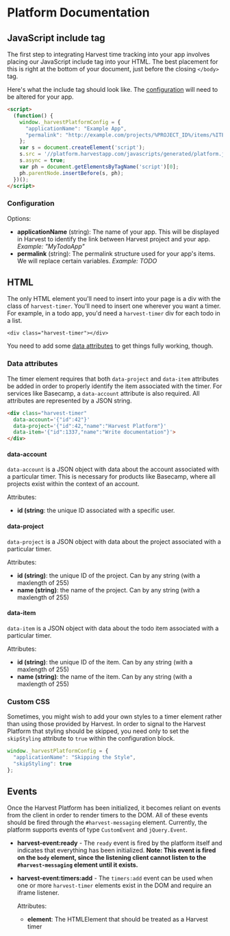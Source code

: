# Platform Documentation

## JavaScript include tag

The first step to integrating Harvest time tracking into your app involves
placing our JavaScript include tag into your HTML. The best placement for this
is right at the bottom of your document, just before the closing `</body>` tag.

Here's what the include tag should look like. The
[configuration](#configuration) will need to be altered for your app.

```html
<script>
  (function() {
    window._harvestPlatformConfig = {
      "applicationName": "Example App",
      "permalink": "http://example.com/projects/%PROJECT_ID%/items/%ITEM_ID%",
    };
    var s = document.createElement('script');
    s.src = '//platform.harvestapp.com/javascripts/generated/platform.js';
    s.async = true;
    var ph = document.getElementsByTagName('script')[0];
    ph.parentNode.insertBefore(s, ph);
  })();
</script>
```

### Configuration

Options:

- **applicationName** (string): The name of your app. This will be displayed in
  Harvest to identify the link between Harvest project and your app. *Example:
  "MyTodoApp"*
- **permalink** (string): The permalink structure used for your
  app's items. We will replace certain variables. *Example: TODO*

## HTML

The only HTML element you'll need to insert into your page is a div with the
class of `harvest-timer`. You'll need to insert one wherever you want a timer.
For example, in a todo app, you'd need a `harvest-timer` div for each todo in a
list.

	<div class="harvest-timer"></div>
	
You need to add some [data attributes](#dataattributes) to get things fully
working, though.

### Data attributes

The timer element requires that both `data-project` and `data-item` attributes
be added in order to properly identify the item associated with the timer. For
services like Basecamp, a `data-account` attribute is also required. All
attributes are represented by a JSON string.

```html
<div class="harvest-timer" 
  data-account='{"id":42"}'
  data-project='{"id":42,"name":"Harvest Platform"}'
  data-item='{"id":1337,"name":"Write documentation"}'>
</div>
```

#### data-account

`data-account` is a JSON object with data about the account associated with a
particular timer. This is necessary for products like Basecamp, where all
projects exist within the context of an account.

Attributes:

- **id (string**: the unique ID associated with a specific user.

#### data-project

`data-project` is a JSON object with data about the project associated with a
particular timer.

Attributes:

- **id (string)**: the unique ID of the project. Can by any string (with a
  maxlength of 255)
- **name (string)**: the name of the project. Can by any string (with a
  maxlength of 255)

#### data-item

`data-item` is a JSON object with data about the todo item associated with a
particular timer.

Attributes:

- **id (string)**: the unique ID of the item. Can by any string (with a
  maxlength of 255)
- **name (string)**: the name of the item. Can by any string (with a maxlength
  of 255)

### Custom CSS

Sometimes, you might wish to add your own styles to a timer element rather than
using those provided by Harvest.  In order to signal to the Harvest Platform
that styling should be skipped, you need only to set the `skipStyling`
attribute to `true` within the configuration block.

```js
window._harvestPlatformConfig = {
  "applicationName": "Skipping the Style",
  "skipStyling": true
};
```

## Events

Once the Harvest Platform has been initialized, it becomes reliant on events
from the client in order to render timers to the DOM. All of these events
should be fired through the `#harvest-messaging` element. Currently, the
platform supports events of type `CustomEvent` and `jQuery.Event`.

- **harvest-event:ready** - The `ready` event is fired by the platform itself
  and indicates that everything has been initialized. **Note: This event is
  fired on the `body` element, since the listening client cannot listen to the
  `#harvest-messaging` element until it exists.**

- **harvest-event:timers:add** - The `timers:add` event can be used when one or
  more `harvest-timer` elements exist in the DOM and require an iframe
  listener.

    Attributes:
    
    - **element**: The HTMLElement that should be treated as a Harvest timer
